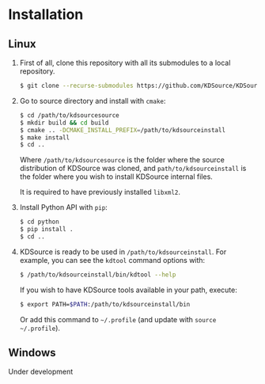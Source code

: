 # Installation

## Linux

1. First of all, clone this repository with all its submodules to a local repository.

   ```bash
   $ git clone --recurse-submodules https://github.com/KDSource/KDSource
   ```

2. Go to source directory and install with `cmake`:

   ```bash
   $ cd /path/to/kdsourcesource
   $ mkdir build && cd build
   $ cmake .. -DCMAKE_INSTALL_PREFIX=/path/to/kdsourceinstall
   $ make install
   $ cd ..
	```
   Where `/path/to/kdsourcesource` is the folder where the source distribution of KDSource was cloned, and `path/to/kdsourceinstall` is the folder where you wish to install KDSource internal files.

   It is required to have previously installed `libxml2`.

3. Install Python API with `pip`:

   ```bash
   $ cd python
   $ pip install .
   $ cd ..
   ```

4. KDSource is ready to be used in `/path/to/kdsourceinstall`. For example, you can see the `kdtool` command options with:

   ```bash
   $ /path/to/kdsourceinstall/bin/kdtool --help
   ```

   If you wish to have KDSource tools available in your path, execute:

   ```bash
   $ export PATH=$PATH:/path/to/kdsourceinstall/bin
   ```
   Or add this command to `~/.profile` (and update with `source ~/.profile`).

## Windows

Under development